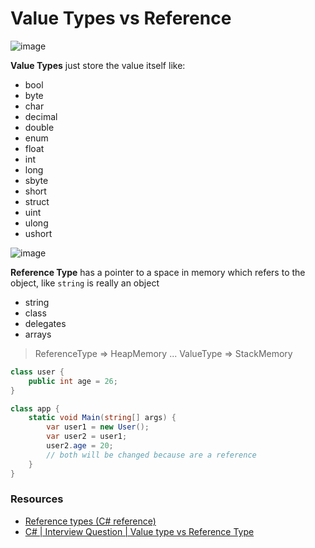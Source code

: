 # Value Types vs Reference
![image](https://net-informations.com/faq/general/img/reference-type.png)

__Value Types__ just store the value itself like:
* bool
* byte
* char
* decimal
* double
* enum
* float
* int
* long
* sbyte
* short
* struct
* uint
* ulong
* ushort

![image](https://miro.medium.com/v2/resize:fit:774/1*pWj7JtouE8UbGnZM5ITKbQ.png)

__Reference Type__ has a pointer to a space in memory which refers to the object, like `string` is really an object
* string
* class
* delegates
* arrays

> ReferenceType => HeapMemory ... ValueType => StackMemory

```csharp
class user {
    public int age = 26;
}

class app {
    static void Main(string[] args) {
        var user1 = new User();
        var user2 = user1;
        user2.age = 20;
        // both will be changed because are a reference
    }
}
```

### Resources
* [Reference types (C# reference)](https://learn.microsoft.com/en-us/dotnet/csharp/language-reference/keywords/reference-types)
* [C# | Interview Question | Value type vs Reference Type](https://www.youtube.com/watch?v=46XIDinJqUw&ab_channel=RohitSharma)
